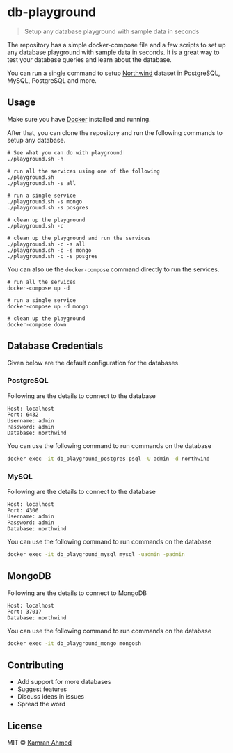 # db-playground

> Setup any database playground with sample data in seconds

The repository has a simple docker-compose file and a few scripts to set up any database playground with sample data in
seconds. It is a great way to test your database queries and learn about the database.

You can run a single command to setup [Northwind](https://en.wikiversity.org/wiki/Database_Examples/Northwind) dataset
in PostgreSQL, MySQL, PostgreSQL and more.

## Usage

Make sure you have [Docker](https://docs.docker.com/get-docker/) installed and running.

After that, you can clone the repository and run the following commands to setup any database.

```shell
# See what you can do with playground
./playground.sh -h

# run all the services using one of the following
./playground.sh
./playground.sh -s all

# run a single service
./playground.sh -s mongo
./playground.sh -s posgres

# clean up the playground
./playground.sh -c

# clean up the playground and run the services
./playground.sh -c -s all
./playground.sh -c -s mongo
./playground.sh -c -s posgres
```

You can also ue the `docker-compose` command directly to run the services.

```shell
# run all the services
docker-compose up -d

# run a single service
docker-compose up -d mongo

# clean up the playground
docker-compose down
```

## Database Credentials

Given below are the default configuration for the databases.

### PostgreSQL

Following are the details to connect to the database

```text
Host: localhost
Port: 6432
Username: admin
Password: admin
Database: northwind
```
You can use the following command to run commands on the database
```bash
docker exec -it db_playground_postgres psql -U admin -d northwind
```

### MySQL

Following are the details to connect to the database

```text
Host: localhost
Port: 4306
Username: admin
Password: admin
Database: northwind
```
You can use the following command to run commands on the database
```bash
docker exec -it db_playground_mysql mysql -uadmin -padmin
```

## MongoDB

Following are the details to connect to MongoDB

```text
Host: localhost
Port: 37017
Database: northwind
```

You can use the following command to run commands on the database
```bash
docker exec -it db_playground_mongo mongosh
```

## Contributing

* Add support for more databases
* Suggest features
* Discuss ideas in issues
* Spread the word

## License

MIT © [Kamran Ahmed](https://twitter.com/kamranahmedse)
